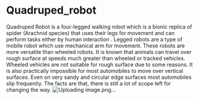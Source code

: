 # Quadruped_robot
Quadruped Robot is a four-legged walking robot which is a bionic replica of spider (Arachnid species) that uses their legs for movement and can perform tasks either by human interaction . 
Legged robots are a type of mobile robot which use mechanical arm for movement. These robots are more versatile than wheeled robots. It is known that animals can travel over rough surface at speeds much greater than wheeled or tracked vehicles. Wheeled vehicles are not suitable for rough surface due to some reasons. 
It is also practically impossible for most automobiles to move over vertical surfaces. Even on very sandy and circular edge surfaces most automobiles slip frequently. The facts are that, there is still a lot of scope left for changing the way.
![Uploading image.png…]()
